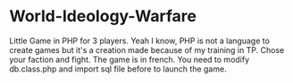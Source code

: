 # World-Ideology-Warfare
Little Game in PHP for 3 players. Yeah I know, PHP is not a language to create games but it's a creation made because of my training in TP.
Chose your faction and fight.
The game is in french. 
You need to modify db.class.php and import sql file before to launch the game.

